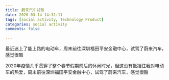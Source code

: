 ```yaml
---
title: 蔚来汽车试驾
date: 2020-03-14 14:32:11
tags: [social activity, Technology Product]
categories: social activity
comments: false

---
```


最近迷上了能上路的电动车，周末前往深圳福田平安金融中心，试驾了蔚来汽车，感觉很酷

<!--more-->

2020年疫情几乎贯穿了整个春节假期前后的休闲时光，但这没有抵挡住我对电动车的热爱，周末前往深圳福田平安金融中心，试驾了蔚来汽车，感觉很酷

